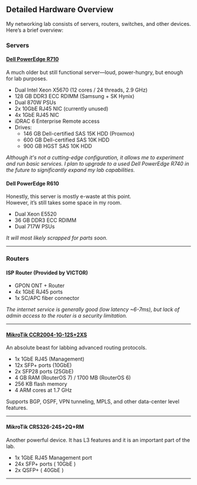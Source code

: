 ##  Detailed Hardware Overview

My networking lab consists of servers, routers, switches, and other devices.  
Here’s a brief overview:


###  Servers

#### [Dell PowerEdge R710](../dell-poweredge-r710/)

A much older but still functional server—loud, power-hungry, but enough for lab purposes.

- Dual Intel Xeon X5670 (12 cores / 24 threads, 2.9 GHz)
- 128 GB DDR3 ECC RDIMM (Samsung + SK Hynix)
- Dual 870W PSUs
- 2x 10GbE RJ45 NIC (currently unused)
- 4x 1GbE RJ45 NIC
- iDRAC 6 Enterprise Remote access 
- Drives:
  - 146 GB Dell-certified SAS 15K HDD (Proxmox)
  - 600 GB Dell-certified SAS 10K HDD
  - 900 GB HGST SAS 10K HDD

 _Although it's not a cutting-edge configuration, it allows me to experiment and run basic services. I plan to upgrade to a used Dell PowerEdge R740 in the future to significantly expand my lab capabilities._

#### Dell PowerEdge R610

Honestly, this server is mostly e-waste at this point.  
However, it’s still takes some space in my room.

- Dual Xeon E5520
- 36 GB DDR3 ECC RDIMM
- Dual 717W PSUs

 _It will most likely scrapped for parts soon._

---

###  Routers

#### ISP Router (Provided by VICTOR)

- GPON ONT + Router
- 4x 1GbE RJ45 ports
- 1x SC/APC fiber connector

 _The internet service is generally good (low latency ~6-7ms), but lack of admin access to the router is a security limitation._

---

#### [MikroTik CCR2004-1G-12S+2XS](../ccr2004-1g-12s+2xs/)

An absolute beast for labbing advanced routing protocols.

- 1x 1GbE RJ45 (Management)
- 12x SFP+ ports (10GbE)
- 2x SFP28 ports (25GbE)
- 4 GB RAM (RouterOS 7) / 1700 MB (RouterOS 6)
- 256 KB flash memory
- 4 ARM cores at 1.7 GHz

Supports BGP, OSPF, VPN tunneling, MPLS, and other data-center level features.

---

#### MikroTik CRS326-24S+2Q+RM

Another powerful device. It has L3 features and it is an important part of the lab.

- 1x 1GbE RJ45 Management port
- 24x SFP+ ports ( 10GbE )
- 2x QSFP+ ( 40GbE )

---
